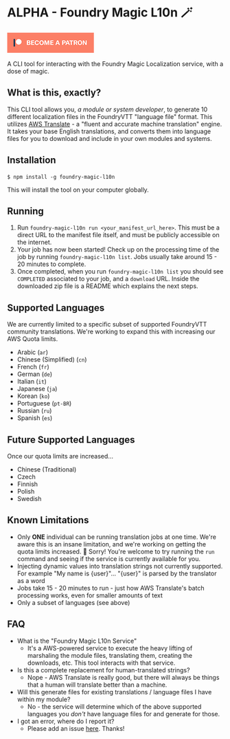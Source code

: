 # ALPHA - Foundry Magic L10n 🪄

[![Patreon](img/become_a_patron.png)](https://www.patreon.com/1000nettles)

A CLI tool for interacting with the Foundry Magic Localization service, with a dose of magic.

## What is this, exactly?

This CLI tool allows you, _a module or system developer_, to generate 10 different localization files in the FoundryVTT "language file" format. This utilizes [AWS Translate](https://aws.amazon.com/translate/) - a "fluent and accurate machine translation" engine. It takes your base English translations, and converts them into language files for you to download and include in your own modules and systems.

## Installation

```
$ npm install -g foundry-magic-l10n
```

This will install the tool on your computer globally.

## Running

1. Run `foundry-magic-l10n run <your_manifest_url_here>`. This must be a direct URL to the manifest file itself, and must be publicly accessible on the internet.
2. Your job has now been started! Check up on the processing time of the job by running `foundry-magic-l10n list`. Jobs usually take around 15 - 20 minutes to complete.
3. Once completed, when you run `foundry-magic-l10n list` you should see `COMPLETED` associated to your job, and a `download` URL. Inside the downloaded zip file is a README which explains the next steps.

## Supported Languages

We are currently limited to a specific subset of supported FoundryVTT community translations. We're working to expand this with increasing our AWS Quota limits.

* Arabic (`ar`)
* Chinese (Simplified) (`cn`)
* French (`fr`)
* German (`de`)
* Italian (`it`)
* Japanese (`ja`)
* Korean (`ko`)
* Portuguese (`pt-BR`)
* Russian (`ru`)
* Spanish (`es`)

## Future Supported Languages

Once our quota limits are increased...

* Chinese (Traditional)
* Czech
* Finnish
* Polish
* Swedish

## Known Limitations

* Only **ONE** individual can be running translation jobs at one time. We're aware this is an insane limitation, and we're working on getting the quota limits increased. 🙈 Sorry! You're welcome to try running the `run` command and seeing if the service is currently available for you.
* Injecting dynamic values into translation strings not currently supported. For example "My name is {user}"... "{user}" is parsed by the translator as a word  
* Jobs take 15 - 20 minutes to run - just how AWS Translate's batch processing works, even for smaller amounts of text
* Only a subset of languages (see above)

## FAQ

* What is the "Foundry Magic L10n Service"
   * It's a AWS-powered service to execute the heavy lifting of marshaling the module files, translating them, creating the downloads, etc. This tool interacts with that service.
* Is this a complete replacement for human-translated strings? 
   * Nope - AWS Translate is really good, but there will always be things that a human will translate better than a machine.
* Will this generate files for existing translations / language files I have within my module?
  * No - the service will determine which of the above supported languages you _don't_ have language files for and generate for those.
* I got an error, where do I report it?
   * Please add an issue [here](https://github.com/1000nettles/foundry-magic-l10n/issues). Thanks!
